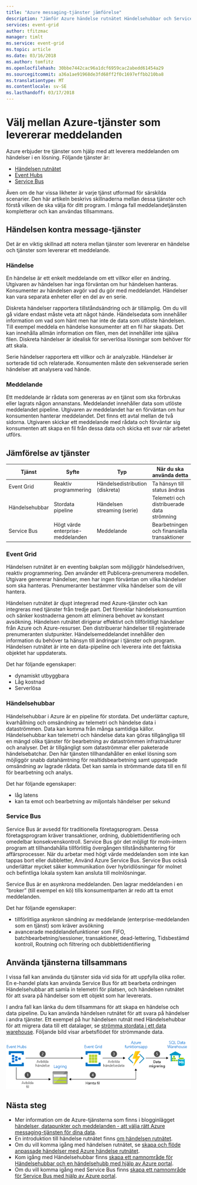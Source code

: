 ```yaml
---
title: "Azure messaging-tjänster jämförelse"
description: "Jämför Azure händelse rutnätet Händelsehubbar och Service Bus. Rekommenderar vilken tjänst som ska användas för olika scenarier."
services: event-grid
author: tfitzmac
manager: timlt
ms.service: event-grid
ms.topic: article
ms.date: 03/16/2018
ms.author: tomfitz
ms.openlocfilehash: 30bbe7442cac96a1dcf6959cac2abedd61454a29
ms.sourcegitcommit: a36a1ae91968de3fd68ff2f0c1697effbb210ba8
ms.translationtype: MT
ms.contentlocale: sv-SE
ms.lasthandoff: 03/17/2018
---
```

# <a name="choose-between-azure-services-that-deliver-messages"></a>Välj mellan Azure-tjänster som levererar meddelanden

Azure erbjuder tre tjänster som hjälp med att leverera meddelanden om händelser i en lösning. Följande tjänster är:

* [Händelsen rutnätet](/azure/event-grid/)
* [Event Hubs](/azure/event-hubs/)
* [Service Bus](/azure/service-bus-messaging/)

Även om de har vissa likheter är varje tjänst utformad för särskilda scenarier. Den här artikeln beskrivs skillnaderna mellan dessa tjänster och förstå vilken de ska välja för ditt program. I många fall meddelandetjänsten kompletterar och kan användas tillsammans.

## <a name="event-vs-message-services"></a>Händelsen kontra message-tjänster

Det är en viktig skillnad att notera mellan tjänster som levererar en händelse och tjänster som levererar ett meddelande.

### <a name="event"></a>Händelse

En händelse är ett enkelt meddelande om ett villkor eller en ändring. Utgivaren av händelsen har inga förväntan om hur händelsen hanteras. Konsumenter av händelsen avgör vad du gör med meddelandet. Händelser kan vara separata enheter eller en del av en serie.

Diskreta händelser rapportera tillståndsändring och är tillämplig. Om du vill gå vidare endast måste veta att något hände. Händelsedata som innehåller information om vad som hänt men har inte de data som utlöste händelsen. Till exempel meddela en händelse konsumenter att en fil har skapats. Det kan innehålla allmän information om filen, men det innehåller inte själva filen. Diskreta händelser är idealisk för serverlösa lösningar som behöver för att skala.

Serie händelser rapportera ett villkor och är analyzable. Händelser är sorterade tid och relaterade. Konsumenten måste den sekvenserade serien händelser att analysera vad hände.

### <a name="message"></a>Meddelande

Ett meddelande är rådata som genereras av en tjänst som ska förbrukas eller lagrats någon annanstans. Meddelandet innehåller data som utlöste meddelandet pipeline. Utgivaren av meddelandet har en förväntan om hur konsumenten hanterar meddelandet. Det finns ett avtal mellan de två sidorna. Utgivaren skickar ett meddelande med rådata och förväntar sig konsumenten att skapa en fil från dessa data och skicka ett svar när arbetet utförs.

## <a name="comparison-of-services"></a>Jämförelse av tjänster

| Tjänst | Syfte | Typ | När du ska använda detta |
| ------- | ------- | ---- | ----------- |
| Event Grid | Reaktiv programmering | Händelsedistribution (diskreta) | Ta hänsyn till status ändras |
| Händelsehubbar | Stordata pipeline | Händelsen streaming (serie) | Telemetri och distribuerade data strömning |
| Service Bus | Högt värde enterprise-meddelanden | Meddelande | Bearbetningen och finansiella transaktioner |

### <a name="event-grid"></a>Event Grid

Händelsen rutnätet är en eventing bakplan som möjliggör händelsedriven, reaktiv programmering. Den använder ett Publicera-prenumerera modellen. Utgivare genererar händelser, men har ingen förväntan om vilka händelser som ska hanteras. Prenumeranter bestämmer vilka händelser som de vill hantera.

Händelsen rutnätet är djupt integrerad med Azure-tjänster och kan integreras med tjänster från tredje part. Det förenklar händelsekonsumtion och sänker kostnaderna genom att eliminera behovet av konstant avsökning. Händelsen rutnätet dirigerar effektivt och tillförlitligt händelser från Azure och Azure-resurser. Den distribuerar händelser till registrerade prenumeranten slutpunkter. Händelsemeddelandet innehåller den information du behöver ta hänsyn till ändringar i tjänster och program. Händelsen rutnätet är inte en data-pipeline och leverera inte det faktiska objektet har uppdaterats.

Det har följande egenskaper:

* dynamiskt utbyggbara
* Låg kostnad
* Serverlösa

### <a name="event-hubs"></a>Händelsehubbar

Händelsehubbar i Azure är en pipeline för stordata. Det underlättar capture, kvarhållning och omsändning av telemetri och händelse data i dataströmmen. Data kan komma från många samtidiga källor. Händelsehubbar kan telemetri och händelse data kan göras tillgängliga till en mängd olika tjänster för bearbetning av dataströmmen infrastrukturer och analyser. Det är tillgängligt som dataströmmar eller paketerade händelsebatchar. Den här tjänsten tillhandahåller en enkel lösning som möjliggör snabb datahämtning för realtidsbearbetning samt upprepade omsändning av lagrade rådata. Det kan samla in strömmande data till en fil för bearbetning och analys.

Det har följande egenskaper:

* låg latens
* kan ta emot och bearbetning av miljontals händelser per sekund

### <a name="service-bus"></a>Service Bus

Service Bus är avsedd för traditionella företagsprogram. Dessa företagsprogram kräver transaktioner, ordning, dubblettidentifiering och omedelbar konsekvenskontroll. Service Bus gör det möjligt för moln-intern program att tillhandahålla tillförlitlig övergången tillståndshantering för affärsprocesser. När du arbetar med högt värde meddelanden som inte kan tappas bort eller dubbletter, Använd Azure Service Bus. Service Bus också underlättar mycket säker kommunikation över hybridlösningar för molnet och befintliga lokala system kan ansluta till molnlösningar.

Service Bus är en asynkrona meddelanden. Den lagrar meddelanden i en ”broker” (till exempel en kö) tills konsumentparten är redo att ta emot meddelanden.

Det har följande egenskaper:

* tillförlitliga asynkron sändning av meddelande (enterprise-meddelanden som en tjänst) som kräver avsökning
* avancerade meddelandefunktioner som FIFO, batchbearbetning/sessioner, transaktioner, dead-lettering, Tidsbestämd kontroll, Routning och filtrering och dubblettidentifiering

## <a name="use-the-services-together"></a>Använda tjänsterna tillsammans

I vissa fall kan använda du tjänster sida vid sida för att uppfylla olika roller. En e-handel plats kan använda Service Bus för att bearbeta ordningen Händelsehubbar att samla in telemetri för platsen, och händelsen rutnätet för att svara på händelser som ett objekt som har levererats.

I andra fall kan länka du dem tillsammans för att skapa en händelse och data pipeline. Du kan använda händelsen rutnätet för att svara på händelser i andra tjänster. Ett exempel på hur händelsen rutnät med Händelsehubbar för att migrera data till ett datalager, se [strömma stordata i ett data warehouse](event-grid-event-hubs-integration.md). Följande bild visar arbetsflödet för strömmande data.

![Översikt över data i dataströmmen](./media/compare-messaging-services/overview.png)

## <a name="next-steps"></a>Nästa steg

* Mer information om de Azure-tjänsterna som finns i blogginlägget [händelser, datapunkter och meddelanden - att välja rätt Azure messaging-tjänsten för dina data](https://azure.microsoft.com/blog/events-data-points-and-messages-choosing-the-right-azure-messaging-service-for-your-data/).
* En introduktion till händelse rutnätet finns [om händelsen rutnätet](overview.md).
* Om du vill komma igång med händelsen rutnätet, se [skapa och flöde anpassade händelser med Azure händelse rutnätet](custom-event-quickstart.md).
* Kom igång med Händelsehubbar finns [skapa ett namnområde för Händelsehubbar och en händelsehubb med hjälp av Azure portal](../event-hubs/event-hubs-create.md).
* Om du vill komma igång med Service Bus finns [skapa ett namnområde för Service Bus med hjälp av Azure portal](../service-bus-messaging/service-bus-create-namespace-portal.md).